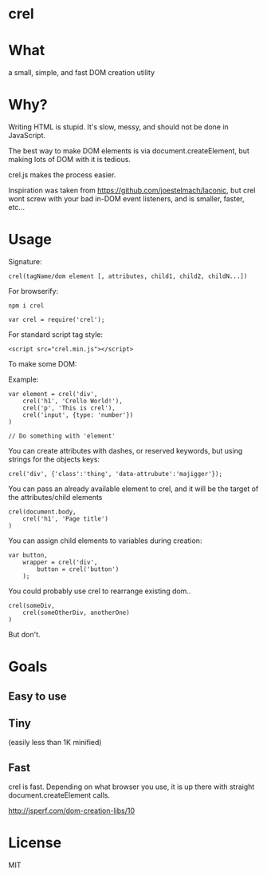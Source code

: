 crel
====

# What #

a small, simple, and fast DOM creation utility

# Why? #

Writing HTML is stupid. It's slow, messy, and should not be done in JavaScript.

The best way to make DOM elements is via document.createElement, but making lots of DOM with it is tedious.

crel.js makes the process easier.

Inspiration was taken from https://github.com/joestelmach/laconic, but crel wont screw with your bad in-DOM event listeners, and is smaller, faster, etc...

# Usage #

Signature:

    crel(tagName/dom element [, attributes, child1, child2, childN...])

For browserify:

    npm i crel
    
    var crel = require('crel');
    
For standard script tag style:

    <script src="crel.min.js"></script>

To make some DOM:

Example:

    var element = crel('div', 
        crel('h1', 'Crello World!'),
        crel('p', 'This is crel'),
        crel('input', {type: 'number'})
    )
    
    // Do something with 'element'
    
You can create attributes with dashes, or reserved keywords, but using strings for the objects keys:

    crel('div', {'class':'thing', 'data-attrubute':'majigger'});
    
You can pass an already available element to crel, and it will be the target of the attributes/child elements

    crel(document.body, 
        crel('h1', 'Page title')
    )
    
You can assign child elements to variables during creation:

    var button,
        wrapper = crel('div',
            button = crel('button')
        );
        
You could probably use crel to rearrange existing dom..

    crel(someDiv,
        crel(someOtherDiv, anotherOne)
    )
    
But don't.
    
# Goals #

## Easy to use ##

## Tiny ##
(easily less than 1K minified)
## Fast ##

crel is fast. Depending on what browser you use, it is up there with straight document.createElement calls.

http://jsperf.com/dom-creation-libs/10

# License #

MIT

